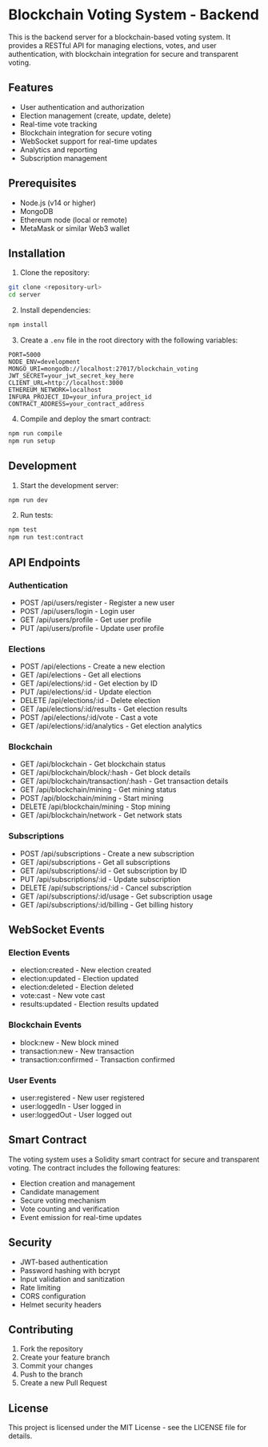 # Blockchain Voting System - Backend

This is the backend server for a blockchain-based voting system. It provides a RESTful API for managing elections, votes, and user authentication, with blockchain integration for secure and transparent voting.

## Features

- User authentication and authorization
- Election management (create, update, delete)
- Real-time vote tracking
- Blockchain integration for secure voting
- WebSocket support for real-time updates
- Analytics and reporting
- Subscription management

## Prerequisites

- Node.js (v14 or higher)
- MongoDB
- Ethereum node (local or remote)
- MetaMask or similar Web3 wallet

## Installation

1. Clone the repository:
```bash
git clone <repository-url>
cd server
```

2. Install dependencies:
```bash
npm install
```

3. Create a `.env` file in the root directory with the following variables:
```env
PORT=5000
NODE_ENV=development
MONGO_URI=mongodb://localhost:27017/blockchain_voting
JWT_SECRET=your_jwt_secret_key_here
CLIENT_URL=http://localhost:3000
ETHEREUM_NETWORK=localhost
INFURA_PROJECT_ID=your_infura_project_id
CONTRACT_ADDRESS=your_contract_address
```

4. Compile and deploy the smart contract:
```bash
npm run compile
npm run setup
```

## Development

1. Start the development server:
```bash
npm run dev
```

2. Run tests:
```bash
npm test
npm run test:contract
```

## API Endpoints

### Authentication
- POST /api/users/register - Register a new user
- POST /api/users/login - Login user
- GET /api/users/profile - Get user profile
- PUT /api/users/profile - Update user profile

### Elections
- POST /api/elections - Create a new election
- GET /api/elections - Get all elections
- GET /api/elections/:id - Get election by ID
- PUT /api/elections/:id - Update election
- DELETE /api/elections/:id - Delete election
- GET /api/elections/:id/results - Get election results
- POST /api/elections/:id/vote - Cast a vote
- GET /api/elections/:id/analytics - Get election analytics

### Blockchain
- GET /api/blockchain - Get blockchain status
- GET /api/blockchain/block/:hash - Get block details
- GET /api/blockchain/transaction/:hash - Get transaction details
- GET /api/blockchain/mining - Get mining status
- POST /api/blockchain/mining - Start mining
- DELETE /api/blockchain/mining - Stop mining
- GET /api/blockchain/network - Get network stats

### Subscriptions
- POST /api/subscriptions - Create a new subscription
- GET /api/subscriptions - Get all subscriptions
- GET /api/subscriptions/:id - Get subscription by ID
- PUT /api/subscriptions/:id - Update subscription
- DELETE /api/subscriptions/:id - Cancel subscription
- GET /api/subscriptions/:id/usage - Get subscription usage
- GET /api/subscriptions/:id/billing - Get billing history

## WebSocket Events

### Election Events
- election:created - New election created
- election:updated - Election updated
- election:deleted - Election deleted
- vote:cast - New vote cast
- results:updated - Election results updated

### Blockchain Events
- block:new - New block mined
- transaction:new - New transaction
- transaction:confirmed - Transaction confirmed

### User Events
- user:registered - New user registered
- user:loggedIn - User logged in
- user:loggedOut - User logged out

## Smart Contract

The voting system uses a Solidity smart contract for secure and transparent voting. The contract includes the following features:

- Election creation and management
- Candidate management
- Secure voting mechanism
- Vote counting and verification
- Event emission for real-time updates

## Security

- JWT-based authentication
- Password hashing with bcrypt
- Input validation and sanitization
- Rate limiting
- CORS configuration
- Helmet security headers

## Contributing

1. Fork the repository
2. Create your feature branch
3. Commit your changes
4. Push to the branch
5. Create a new Pull Request

## License

This project is licensed under the MIT License - see the LICENSE file for details. 